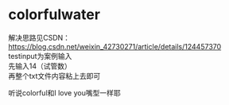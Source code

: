 # colorfulwater
解决思路见CSDN：https://blog.csdn.net/weixin_42730271/article/details/124457370  
testinput为案例输入  
先输入14（试管数）  
再整个txt文件内容粘上去即可  
  
   
 听说colorful和I love you嘴型一样耶

